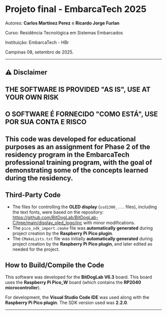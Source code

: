 
# Projeto final - EmbarcaTech 2025

Autores: **Carlos Martinez Perez** e **Ricardo Jorge Furlan**

Curso: Residência Tecnológica em Sistemas Embarcados

Instituição: EmbarcaTech - HBr

Campinas 08, setembro de 2025.

---

## ⚠ Disclaimer
## THE SOFTWARE IS PROVIDED "AS IS", USE AT YOUR OWN RISK
## O SOFTWARE É FORNECIDO "COMO ESTÁ", USE POR SUA CONTA E RISCO


## This code was developed for educational purposes as an assignment for Phase 2 of the residency program in the **EmbarcaTech professional training program**, with the goal of demonstrating some of the concepts learned during the residency.

## Third-Party Code

- The files for controlling the **OLED display** (`ssd1306_...` files), including the text fonts, were based on the repository:  
  https://github.com/BitDogLab/BitDogLab-C/tree/main/display_oled_logo/inc with minor modifications.
- The `pico_sdk_import.cmake` file was **automatically generated** during project creation by the **Raspberry Pi Pico plugin**.
- The `CMakeLists.txt` file was initially **automatically generated** during project creation by the **Raspberry Pi Pico plugin**, and later edited as needed for the project.

## How to Build/Compile the Code

This software was developed for the **BitDogLab V6.3** board. This board uses the **Raspberry Pi Pico_W** board (which contains the **RP2040 microcontroller**).

For development, the **Visual Studio Code IDE** was used along with the **Raspberry Pi Pico plugin**. The SDK version used was **2.2.0**.

---